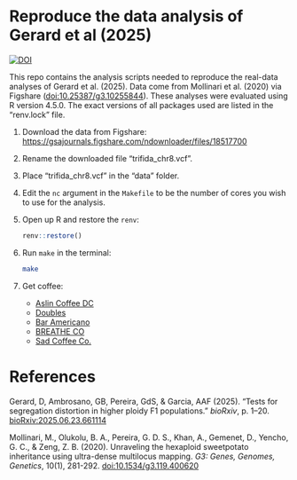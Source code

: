 
<!-- README.md is generated from README.Rmd. Please edit that file -->

# Reproduce the data analysis of Gerard et al (2025)

<!-- badges: start -->

[![DOI](https://zenodo.org/badge/DOI/10.5281/zenodo.15784738.svg)](https://doi.org/10.5281/zenodo.15784738)
<!-- badges: end -->

This repo contains the analysis scripts needed to reproduce the
real-data analyses of Gerard et al. (2025). Data come from Mollinari et
al. (2020) via Figshare
([doi:10.25387/g3.10255844](https://doi.org/10.25387/g3.10255844)).
These analyses were evaluated using R version 4.5.0. The exact versions
of all packages used are listed in the “renv.lock” file.

1.  Download the data from Figshare:
    <https://gsajournals.figshare.com/ndownloader/files/18517700>

2.  Rename the downloaded file “trifida_chr8.vcf”.

3.  Place “trifida_chr8.vcf” in the “data” folder.

4.  Edit the `nc` argument in the `Makefile` to be the number of cores
    you wish to use for the analysis.

5.  Open up R and restore the `renv`:

    ``` r
    renv::restore()
    ```

6.  Run `make` in the terminal:

    ``` bash
    make
    ```

7.  Get coffee:

    - [Aslin Coffee DC](https://maps.app.goo.gl/n8vVbjkwwrC9fiyy5)
    - [Doubles](https://maps.app.goo.gl/CXNaN1HpgVxZDk9h6)
    - [Bar Americano](https://maps.app.goo.gl/U6XJmTazJssadUS4A)
    - [BREATHE CO](https://maps.app.goo.gl/CpVTvioWjSbm8zWx5)
    - [Sad Coffee Co.](https://maps.app.goo.gl/KYKTVSi57dWizNTQA)

# References

Gerard, D, Ambrosano, GB, Pereira, GdS, & Garcia, AAF (2025). “Tests for
segregation distortion in higher ploidy F1 populations.” *bioRxiv*,
p. 1–20.
[bioRxiv:2025.06.23.661114](https://doi.org/10.1101/2025.06.23.661114)

Mollinari, M., Olukolu, B. A., Pereira, G. D. S., Khan, A., Gemenet, D.,
Yencho, G. C., & Zeng, Z. B. (2020). Unraveling the hexaploid
sweetpotato inheritance using ultra-dense multilocus mapping. *G3:
Genes, Genomes, Genetics*, 10(1), 281-292.
[doi:10.1534/g3.119.400620](https://doi.org/10.1534/g3.119.400620)
